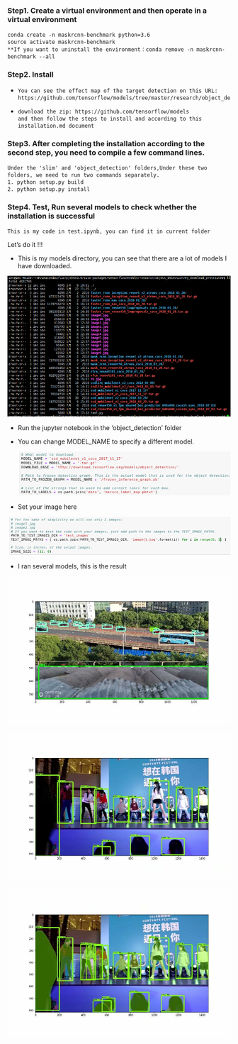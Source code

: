 ### Step1. Create a virtual environment and then operate in a virtual environment

```
conda create -n maskrcnn-benchmark python=3.6
source activate maskrcnn-benchmark
**If you want to uninstall the environment：conda remove -n maskrcnn-benchmark --all
```

### Step2.  Install

- ```
  You can see the effect map of the target detection on this URL:
  https://github.com/tensorflow/models/tree/master/research/object_detection
  ```

- ```
  download the zip: https://github.com/tensorflow/models
  and then follow the steps to install and according to this installation.md document
  ```

### Step3. After completing the installation according to the second step, you need to compile a few command lines.

```
Under the 'slim' and 'object_detection' folders,Under these two folders, we need to run two commands separately.
1. python setup.py build
2. python setup.py install
```

### Step4. Test, Run several models to check whether the installation is successful

```
This is my code in test.ipynb, you can find it in current folder
```

Let’s do it !!!

- This is my models directory, you can see that there are a lot of models I have downloaded.

![1550331700607](img/1550331700607.png)

- Run the jupyter notebook in the ‘object_detection’ folder

- You can change MODEL_NAME to specify a different model.

  ![1550332898238](img/1550332898238.png)

- Set your image here

![1550332832051](img/1550332832051.png)

- I ran several models, this is the result

  

![img](img/psb.jpg)

![img](img/psb-1550334099712.jpg)

![img](img/psb-1550334119566.jpg)